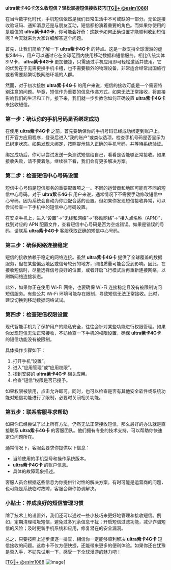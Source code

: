 **ultra紫卡4G卡怎么收短信？轻松掌握短信接收技巧[[TG💪+ @esim1088](https://t.me/s/esim1088)]**

在当今数字化时代，手机短信依然是我们日常生活中不可或缺的一部分。无论是接收验证码、通知消息还是与朋友互动，短信都扮演着重要的角色。而如果你使用的是超值的 **ultra紫卡4G卡**，你可能会好奇：这款卡如何正确设置才能顺利收到短信呢？今天就来为大家详细解答这个问题。

首先，让我们简单了解一下 **ultra紫卡4G卡** 的特点。这是一款支持全球漫游的虚拟SIM卡，用户可以通过它在全球范围内使用移动数据和短信服务。相比传统实体SIM卡， **ultra紫卡4G卡** 更加便捷，只需通过手机应用即可轻松激活并使用。它的优势在于无需更换手机卡槽，也不需要额外的物理设备，非常适合经常出国旅行或者需要频繁切换网络环境的人群。

然而，对于初次接触 **ultra紫卡4G卡** 的用户来说，短信的接收可能是一个需要特别注意的问题。毕竟，短信作为重要的信息传递方式，如果无法正常接收，将直接影响我们的生活和工作。接下来，我们就一步步教你如何正确设置 **ultra紫卡4G卡** 来接收短信。

### 第一步：确认你的手机号码是否绑定成功

在使用 **ultra紫卡4G卡** 之前，首先要确保你的手机号码已经成功绑定到账户上。打开官方应用程序，登录后进入“我的账户”或类似选项，检查手机号码是否显示为已绑定状态。如果发现未绑定，按照提示输入正确的手机号码，并等待系统验证。

绑定成功后，你可以尝试发送一条测试短信给自己，看看是否能够正常接收。如果接收失败，请不要着急，继续往下看，我们会有更多解决方案。

### 第二步：检查短信中心号码设置

短信中心号码是短信服务的重要配置项之一。不同的运营商和地区可能有不同的短信中心号码。对于 **ultra紫卡4G卡** 用户来说，通常情况下不需要手动修改短信中心号码，因为系统会自动为你匹配合适的设置。但如果你发现短信接收异常，可以尝试检查一下手机中的短信中心号码设置。

在安卓手机上，进入“设置”→“无线和网络”→“移动网络”→“接入点名称（APN）”，找到对应的 APN 配置文件，查看短信中心号码是否为空或错误。如果是错误的号码，请联系 **ultra紫卡4G卡** 客服获取正确的短信中心号码。

### 第三步：确保网络连接稳定

短信的接收依赖于稳定的网络连接。虽然 **ultra紫卡4G卡** 提供了全球覆盖的数据服务，但在某些偏远地区或信号较弱的地方，网络质量可能会受到影响。因此，在接收短信时，尽量选择信号良好的位置，或者开启飞行模式后再重新连接网络，以刷新网络连接状态。

此外，如果你正在使用 Wi-Fi 网络，也要确保 Wi-Fi 连接稳定且没有被限制访问短信服务。有些公共 Wi-Fi 环境可能存在限制，导致短信无法正常接收。此时，建议切换到移动数据网络试试。

### 第四步：检查短信权限设置

现代智能手机为了保护用户的隐私安全，往往会针对某些功能进行权限管理。如果你发现短信无法正常接收，不妨检查一下手机的权限设置，确保 **ultra紫卡4G卡** 的短信功能没有被限制。

具体操作步骤如下：
1. 打开手机“设置”。
2. 进入“应用管理”或“应用权限”。
3. 找到安装的 **ultra紫卡4G卡** 相关应用。
4. 检查“短信”权限是否已授予。

如果权限被禁用，点击允许即可。同时，也可以检查是否有其他安全软件或系统功能对短信功能进行了限制，必要时关闭相关功能。

### 第五步：联系客服寻求帮助

如果你已经尝试了以上所有方法，仍然无法正常接收短信，那么最好的办法就是直接联系 **ultra紫卡4G卡** 的客服团队。他们拥有专业的技术支持，可以帮助你快速定位问题所在。

通常情况下，客服会要求你提供以下信息：
- 当前使用的手机型号和操作系统版本。
- **ultra紫卡4G卡** 的账户信息。
- 具体的故障现象描述。

客服人员会根据这些信息为你提供针对性的解决方案。有时可能是运营商的问题，也可能是系统临时故障，客服会帮你协调解决。

### 小贴士：养成良好的短信管理习惯

除了技术上的设置外，我们还可以通过一些小技巧来更好地管理和接收短信。例如，定期清理垃圾短信，避免过多冗余信息干扰；开启短信过滤功能，减少诈骗短信的风险；及时更新手机系统和应用，修复潜在的安全漏洞。

总之，只要按照上述步骤逐一排查，相信你一定能够顺利解决 **ultra紫卡4G卡** 短信接收的问题。这款卡不仅方便快捷，还能带来更多的便利体验。如果你还在犹豫是否入手，不妨先试用一下，感受一下全球漫游的魅力吧！

[[TG💪+ @esim1088](https://t.me/s/esim1088) ![Image](https://i.postimg.cc/4NQfJmqS/Snipaste-2025-05-13-00-14-12.png)]